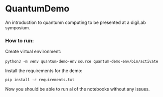 # QuantumDemo

An introduction to quantumn computing to be presented at a digiLab symposium.

### How to run:

Create virtual environment:

`python3 -m venv quantum-demo-env`
`source quantum-demo-env/bin/activate`

Install the requirements for the demo:

`pip install -r requirements.txt`

Now you should be able to run al of the notebooks without any issues.